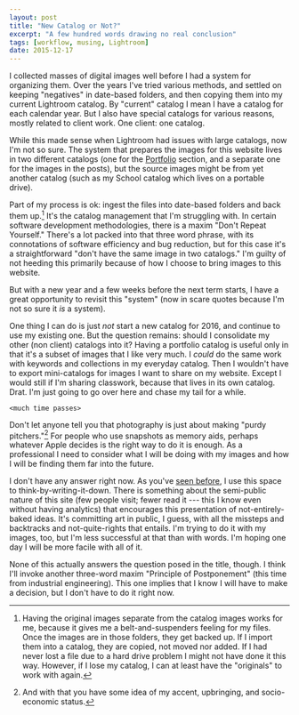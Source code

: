```yaml
---
layout: post
title: "New Catalog or Not?"
excerpt: "A few hundred words drawing no real conclusion"
tags: [workflow, musing, Lightroom]
date: 2015-12-17
---
```


I collected masses of digital images well before I had a system for organizing them. Over the years I've tried various methods, and settled on keeping "negatives" in date-based folders, and then copying them into my current Lightroom catalog. By "current" catalog I mean I have a catalog for each calendar year. But I also have special catalogs for various reasons, mostly related to client work. One client: one catalog.

While this made sense when Lightroom had issues with large catalogs, now I'm not so sure. The system that prepares the images for this website lives in two different catalogs (one for the [Portfolio](/portfolio/) section, and a separate one for the images in the posts), but the source images might be from yet another catalog (such as my School catalog which lives on a portable drive).

Part of my process is ok: ingest the files into date-based folders and back them up.[^1] It's the catalog management that I'm struggling with. In certain software development methodologies, there is a maxim "Don't Repeat Yourself." There's a lot packed into that three word phrase, with its connotations of software efficiency and bug reduction, but for this case it's a straightforward "don't have the same image in two catalogs." I'm guilty of not heeding this primarily because of how I choose to bring images to this website.

[^1]: Having the original images separate from the catalog images works for me, because it gives me a belt-and-suspenders feeling for my files. Once the images are in those folders, they get backed up. If I import them into a catalog, they are copied, not moved nor added. If I had never lost a file due to a hard drive problem I might not have done it this way. However, if I lose my catalog, I can at least have the "originals" to work with again.

But with a new year and a few weeks before the next term starts, I have a great opportunity to revisit this "system" (now in scare quotes because I'm not so sure it *is* a system).

One thing I can do is just *not* start a new catalog for 2016, and continue to use my existing one. But the question remains: should I consolidate my other (non client) catalogs into it? Having a portfolio catalog is useful only in that it's a subset of images that I like very much. I *could* do the same work with keywords and collections in my everyday catalog. Then I wouldn't have to export mini-catalogs for images I want to share on my website. Except I would still if I'm sharing classwork, because that lives in its own catalog. Drat. I'm just going to go over here and chase my tail for a while.

`<much time passes>`

Don't let anyone tell you that photography is just about making "purdy pitchers."[^2] For people who use snapshots as memory aids, perhaps whatever Apple decides is the right way to do it is enough. As a professional I need to consider what I will be doing with my images and how I will be finding them far into the future.

[^2]: And with that you have some idea of my accent, upbringing, and socio-economic status.

I don't have any answer right now. As you've [seen before](/writing-with-images/), I use this space to think-by-writing-it-down. There is something about the semi-public nature of this site (few people visit; fewer read it --- this I know even without having analytics) that encourages this presentation of not-entirely-baked ideas. It's committing art in public, I guess, with all the missteps and backtracks and not-quite-rights that entails. I'm trying to do it with my images, too, but I'm less successful at that than with words. I'm hoping one day I will be more facile with all of it.

None of this actually answers the question posed in the title, though. I think I'll invoke another three-word maxim "Principle of Postponement" (this time from industrial engineering). This one implies that I know I will have to make a decision, but I don't have to do it right now.
